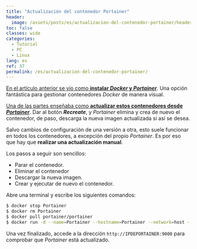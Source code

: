 ```yaml
---
title: "Actualización del contenedor Portainer"
header:
  image: /assets/posts/es/actualizacion-del-contenedor-portainer/header.png
toc: false
classes: wide
categories:
  - Tutorial
  - PC
  - Linux
lang: es
ref: 37
permalink: /es/actualizacion-del-contenedor-portainer/
---
```


[En el artículo anterior se vio como **instalar *Docker* y *Portainer***](https://www.danielmartingonzalez.com/es/docker-y-portainer-en-debian). Una opción fantástica para gestionar contenedores *Docker* de manera visual.

[Una de las partes enseñaba como **actualizar estos contenedores desde *Portainer***](https://www.danielmartingonzalez.com/es/docker-y-portainer-en-debian/#bonus-2-mant%C3%A9n-actualizados-tus-contenedores). Dar al botón ***Recreate***, y *Portainer* elimina y crea de nuevo el contenedor, de paso, descarga la nueva imagen actualizada si así se desea.

Salvo cambios de configuración de una versión a otra, esto suele funcionar en todos los contenedores, a excepción del propio *Portainer*. Es por eso que hay que **realizar una actualización manual**.

Los pasos a seguir son sencillos:

- Parar el contenedor.
- Eliminar el contenedor
- Descargar la nueva imagen.
- Crear y ejecutar de nuevo el contenedor.

Abre una terminal y escribe los siguientes comandos:

```bash
$ docker stop Portainer
$ docker rm Portainer
$ docker pull portainer/portainer
$ docker run -d --name=Portainer --hostname=Portainer --network=host --restart=always -v /var/run/docker.sock:/var/run/docker.sock -v portainer_data:/data -e TZ='Europe/Madrid' portainer/portainer
```

Una vez finalizado, accede a la dirección `http://IPDEPORTAINER:9000` para comprobar que *Portainer* está actualizado.
